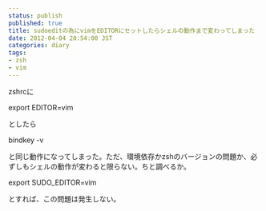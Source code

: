 ```yaml
---
status: publish
published: true
title: sudoeditの為にvimをEDITORにセットしたらシェルの動作まで変わってしまった
date: 2012-04-04 20:54:00 JST
categories: diary
tags:
- zsh
- vim
---
```

zshrcに

export EDITOR=vim

としたら

bindkey -v

と同じ動作になってしまった。ただ、環境依存かzshのバージョンの問題か、必ずしもシェルの動作が変わると限らない。ちと調べるか。

export SUDO_EDITOR=vim

とすれば、この問題は発生しない。
